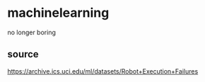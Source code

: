# machinelearning
no longer boring


## source
https://archive.ics.uci.edu/ml/datasets/Robot+Execution+Failures
